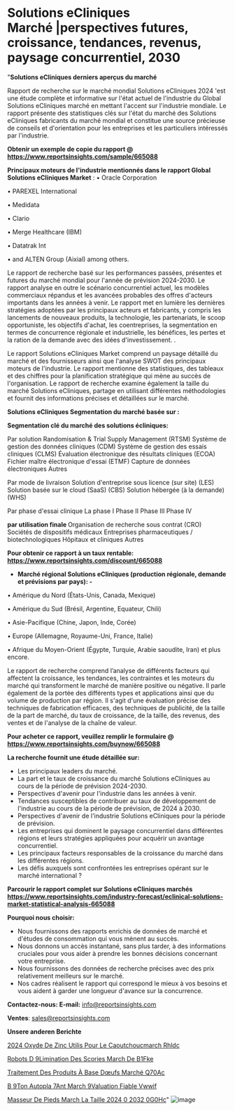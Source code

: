 # Solutions eCliniques Marché |perspectives futures, croissance, tendances, revenus, paysage concurrentiel, 2030

"<strong>Solutions eCliniques derniers aperçus du marché</strong>

Rapport de recherche sur le marché mondial Solutions eCliniques 2024 'est une étude complète et informative sur l'état actuel de l'industrie du Global Solutions eCliniques marché en mettant l'accent sur l'industrie mondiale. Le rapport présente des statistiques clés sur l'état du marché des Solutions eCliniques fabricants du marché mondial et constitue une source précieuse de conseils et d'orientation pour les entreprises et les particuliers intéressés par l'industrie.

<strong>Obtenir un exemple de copie du rapport @ <a href=https://www.reportsinsights.com/sample/665088>https://www.reportsinsights.com/sample/665088</a></strong>

<strong>Principaux moteurs de l'industrie mentionnés dans le rapport Global Solutions eCliniques Market</strong> :
• Oracle Corporation

• PAREXEL International

• Medidata

• Clario

• Merge Healthcare (IBM)

• Datatrak Int

• and ALTEN Group (Aixial) among others.

Le rapport de recherche basé sur les performances passées, présentes et futures du marché mondial pour l'année de prévision 2024-2030. Le rapport analyse en outre le scénario concurrentiel actuel, les modèles commerciaux répandus et les avancées probables des offres d'acteurs importants dans les années à venir. Le rapport met en lumière les dernières stratégies adoptées par les principaux acteurs et fabricants, y compris les lancements de nouveaux produits, la technologie, les partenariats, le scoop opportuniste, les objectifs d'achat, les coentreprises, la segmentation en termes de concurrence régionale et industrielle, les bénéfices, les pertes et la ration de la demande avec des idées d'investissement. .

Le rapport Solutions eCliniques Market comprend un paysage détaillé du marché et des fournisseurs ainsi que l'analyse SWOT des principaux moteurs de l'industrie. Le rapport mentionne des statistiques, des tableaux et des chiffres pour la planification stratégique qui mène au succès de l'organisation. Le rapport de recherche examine également la taille du marché Solutions eCliniques, partage en utilisant différentes méthodologies et fournit des informations précises et détaillées sur le marché.

<strong>Solutions eCliniques Segmentation du marché basée sur :</strong>

<strong> Segmentation clé du marché des solutions écliniques: </strong>

Par solution
Randomisation & Trial Supply Management (RTSM)
Système de gestion des données cliniques (CDM)
Système de gestion des essais cliniques (CLMS)
Évaluation électronique des résultats cliniques (ECOA)
Fichier maître électronique d'essai (ETMF)
Capture de données électroniques
Autres

Par mode de livraison
Solution d'entreprise sous licence (sur site) (LES)
Solution basée sur le cloud (SaaS) (CBS)
Solution hébergée (à la demande) (WHS)

Par phase d'essai clinique
La phase I
Phase II
Phase III
Phase IV

<strong> par utilisation finale </strong>
Organisation de recherche sous contrat (CRO)
Sociétés de dispositifs médicaux
Entreprises pharmaceutiques / biotechnologiques
Hôpitaux et cliniques
Autres

<strong>Pour obtenir ce rapport à un taux rentable: <a href=https://www.reportsinsights.com/discount/665088>https://www.reportsinsights.com/discount/665088</a></strong>
<ul>
  <li><strong>Marché régional Solutions eCliniques (production régionale, demande et prévisions par pays): -</strong></li>
</ul>
• Amérique du Nord (États-Unis, Canada, Mexique)

• Amérique du Sud (Brésil, Argentine, Equateur, Chili)

• Asie-Pacifique (Chine, Japon, Inde, Corée)

• Europe (Allemagne, Royaume-Uni, France, Italie)

• Afrique du Moyen-Orient (Égypte, Turquie, Arabie saoudite, Iran) et plus encore.

Le rapport de recherche comprend l’analyse de différents facteurs qui affectent la croissance, les tendances, les contraintes et les moteurs du marché qui transforment le marché de manière positive ou négative. Il parle également de la portée des différents types et applications ainsi que du volume de production par région. Il s'agit d'une évaluation précise des techniques de fabrication efficaces, des techniques de publicité, de la taille de la part de marché, du taux de croissance, de la taille, des revenus, des ventes et de l'analyse de la chaîne de valeur.

<strong>Pour acheter ce rapport, veuillez remplir le formulaire @   <a href=https://www.reportsinsights.com/buynow/665088>https://www.reportsinsights.com/buynow/665088</a></strong>

<strong>La recherche fournit une étude détaillée sur:</strong>
<ul>
  <li>Les principaux leaders du marché.</li>
  <li>La part et le taux de croissance du marché Solutions eCliniques au cours de la période de prévision 2024-2030.</li>
  <li>Perspectives d'avenir pour l'industrie dans les années à venir.</li>
  <li>Tendances susceptibles de contribuer au taux de développement de l'industrie au cours de la période de prévision, de 2024 à 2030.</li>
  <li>Perspectives d'avenir de l'industrie Solutions eCliniques pour la période de prévision.</li>
  <li>Les entreprises qui dominent le paysage concurrentiel dans différentes régions et leurs stratégies appliquées pour acquérir un avantage concurrentiel.</li>
  <li>Les principaux facteurs responsables de la croissance du marché dans les différentes régions.</li>
  <li>Les défis auxquels sont confrontées les entreprises opérant sur le marché international ?</li>
</ul>

<strong>Parcourir le rapport complet sur Solutions eCliniques marchés <a href=https://www.reportsinsights.com/industry-forecast/eclinical-solutions-market-statistical-analysis-665088>https://www.reportsinsights.com/industry-forecast/eclinical-solutions-market-statistical-analysis-665088</a></strong>

<strong>Pourquoi nous choisir:</strong>
<ul>
  <li>Nous fournissons des rapports enrichis de données de marché et d'études de consommation qui vous mènent au succès.</li>
  <li>Nous donnons un accès instantané, sans plus tarder, à des informations cruciales pour vous aider à prendre les bonnes décisions concernant votre entreprise.</li>
  <li>Nous fournissons des données de recherche précises avec des prix relativement meilleurs sur le marché.</li>
  <li>Nos cadres réalisent le rapport qui correspond le mieux à vos besoins et vous aident à garder une longueur d'avance sur la concurrence.</li>
</ul>
<strong>Contactez-nous:
</strong><strong>E-mail:</strong> <a href=mailto:info@reportsinsights.com>info@reportsinsights.com</a>

<strong>Ventes</strong>: <a href=mailto:sales@reportsinsights.com>sales@reportsinsights.com</a>

<strong>Unsere anderen Berichte</strong>

<a href=https://www.linkedin.com/pulse/2024-oxyde-de-zinc-utilis%C3%A9-pour-le-caoutchoucmarch%C3%A9-rhldc/>2024 Oxyde De Zinc Utilis Pour Le Caoutchoucmarch Rhldc</a>

<a href=https://www.linkedin.com/pulse/robots-d%C3%A9limination-des-scories-march%C3%A9-de-b1fke/>Robots D 9Limination Des Scories March De B1Fke</a>

<a href=https://www.linkedin.com/pulse/traitement-des-produits-à-base-dœufs-marché-q70ac/>Traitement Des Produits À Base Dœufs Marché Q70Ac</a>

<a href=https://www.linkedin.com/pulse/b%C3%A9ton-autopla%C3%A7ant-march%C3%A9-%C3%A9valuation-fiable-vwwif/>B 9Ton Autopla 7Ant March  9Valuation Fiable Vwwif</a>

<a href=https://www.linkedin.com/pulse/masseur-de-pieds-march%C3%A9-la-taille-2024-%C3%A0-2032-0g0hc/>Masseur De Pieds March La Taille 2024  0 2032 0G0Hc</a>"
![image](https://github.com/daminid12/RImarketdynamics/assets/158430485/f60cb458-6c3d-4663-9505-3ec86f546beb)
